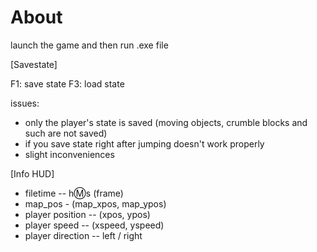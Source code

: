 # About

launch the game and then run .exe file

[Savestate]

F1: save state
F3: load state

issues:
- only the player's state is saved (moving objects, crumble blocks and such are not saved)
- if you save state right after jumping doesn't work properly
- slight inconveniences



[Info HUD]

- filetime -- h:m:s (frame)
- map_pos - (map_xpos, map_ypos)
- player position -- (xpos, ypos)
- player speed -- (xspeed, yspeed)
- player direction -- left / right
